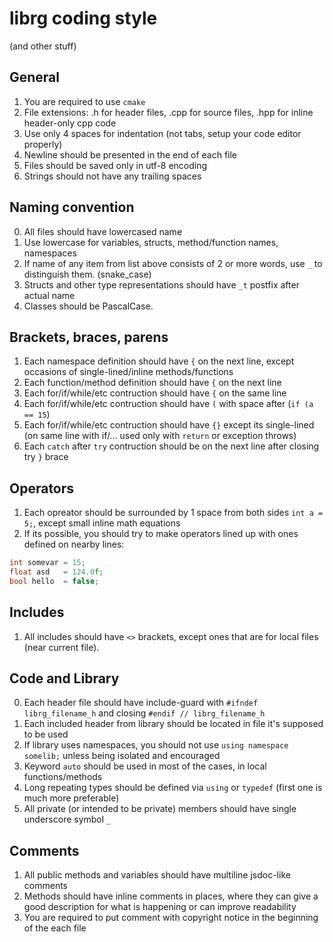 # librg coding style

(and other stuff)

## General

1. You are required to use `cmake`
2. File extensions: .h for header files, .cpp for source files, .hpp for inline header-only cpp code
3. Use only 4 spaces for indentation (not tabs, setup your code editor properly)
4. Newline should be presented in the end of each file
5. Files should be saved only in utf-8 encoding
6. Strings should not have any trailing spaces

## Naming convention

0. All files should have lowercased name
1. Use lowercase for variables, structs, method/function names, namespaces
2. If name of any item from list above consists of 2 or more words, use `_` to distinguish them. (snake_case)
3. Structs and other type representations should have `_t` postfix after actual name
4. Classes should be PascalCase.

## Brackets, braces, parens

1. Each namespace definition should have `{` on the next line, except occasions of single-lined/inline methods/functions
2. Each function/method definition should have `{` on the next line
3. Each for/if/while/etc contruction should have `{` on the same line
4. Each for/if/while/etc contruction should have `(` with space after (`if (a == 15`)
5. Each for/if/while/etc contruction should have `{}` except its single-lined (on same line with if/... used only with `return` or exception throws)
6. Each `catch` after `try` contruction should be on the next line after closing try `}` brace

## Operators

1. Each opreator should be surrounded by 1 space from both sides `int a = 5;`, except small inline math equations
2. If its possible, you should try to make operators lined up with ones defined on nearby lines:

```cpp
int somevar = 15;
float asd   = 124.0f;
bool hello  = false;
```

## Includes

1. All includes should have `<>` brackets, except ones that are for local files (near current file).

## Code and Library

0. Each header file should have include-guard with `#ifndef librg_filename_h` and closing `#endif // librg_filename_h`
1. Each included header from library should be located in file it's supposed to be used
2. If library uses namespaces, you should not use `using namespace somelib;` unless being isolated and encouraged
3. Keyword `auto` should be used in most of the cases, in local functions/methods
4. Long repeating types should be defined via `using` or `typedef` (first one is much more preferable)
5. All private (or intended to be private) members should have single underscore symbol `_`

## Comments

1. All public methods and variables should have multiline jsdoc-like comments
2. Methods should have inline comments in places, where they can give a good description for what is happening or can improve readability
3. You are required to put comment with copyright notice in the beginning of the each file
